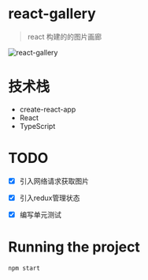 # react-gallery

> react 构建的的图片画廊


![react-gallery](https://user-images.githubusercontent.com/21957062/40987898-530a029a-691c-11e8-9457-c2774987fb60.png)

# 技术栈

- create-react-app
- React
- TypeScript

# TODO
- [x] 引入网络请求获取图片
- [x] 引入redux管理状态
- [x] 编写单元测试



# Running the project
```javascript
npm start
```